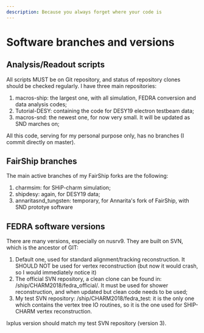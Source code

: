 ```yaml
---
description: Because you always forget where your code is
---
```


# Software branches and versions

## Analysis/Readout scripts

All scripts MUST be on Git repository, and status of repository clones should be checked regularly. I have three main repositories:

1. macros-ship: the largest one, with all simulation, FEDRA conversion and data analysis codes;
2. Tutorial-DESY: containing the code for DESY19 electron testbeam data;
3. macros-snd: the newest one, for now very small. It will be updated as SND marches on;

All this code, serving for my personal purpose only, has no branches \(I commit directly on master\).

## FairShip branches

The main active branches of my FairShip forks are the following:

1. charmsim: for SHiP-charm simulation;
2. shipdesy: again, for DESY19 data;
3. annaritasnd\_tungsten: temporary, for Annarita's fork of FairShip, with SND prototye software

## FEDRA software versions

There are many versions, especially on nusrv9. They are built on SVN, which is the ancestor of GIT:

1. Default one, used for standard alignment/tracking reconstruction. It SHOULD NOT be used for vertex reconstruction \(but now it would crash, so I would immediately notice it\)
2. The official SVN repository, a clean clone can be found in: /ship/CHARM2018/fedra\_official/. It must be used for shower reconstruction, and when updated but clean code needs to be used;
3. My test SVN repository: /ship/CHARM2018/fedra\_test: it is the only one which contains the vertex tree IO routines, so it is the one used for SHIP-CHARM vertex reconstruction.

lxplus version should match my test SVN repository \(version 3\).





